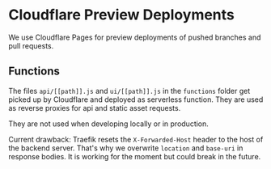 # Cloudflare Preview Deployments

We use Cloudflare Pages for preview deployments of pushed branches and pull requests.

## Functions

The files `api/[[path]].js` and `ui/[[path]].js` in the `functions` folder get picked up by Cloudflare and deployed as serverless function.
They are used as reverse proxies for api and static asset requests.

They are not used when developing locally or in production.

Current drawback: Traefik resets the `X-Forwarded-Host` header to the host of the backend server.
That's why we overwrite `location` and `base-uri` in response bodies.
It is working for the moment but could break in the future.

